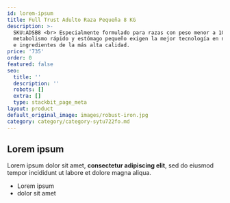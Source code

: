 ```yaml
---
id: lorem-ipsum
title: Full Trust Adulto Raza Pequeña 8 KG
description: >-
  SKU:ADSB8 <br> Especialmente formulado para razas con peso menor a 10 kg, cuyo
  metabolismo rápido y estómago pequeño exigen la mejor tecnología en nutrición
  e ingredientes de la más alta calidad.
price: '735'
order: 0
featured: false
seo:
  title: ''
  description: ''
  robots: []
  extra: []
  type: stackbit_page_meta
layout: product
default_original_image: images/robust-iron.jpg
category: category/category-sytu722fo.md
---
```

## Lorem ipsum

Lorem ipsum dolor sit amet, **consectetur adipiscing elit**, sed do eiusmod tempor incididunt ut labore et dolore magna aliqua.

- Lorem ipsum
- dolor sit amet